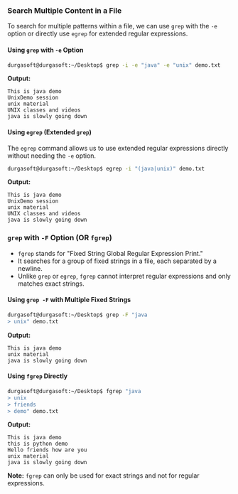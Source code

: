 
### Search Multiple Content in a File

To search for multiple patterns within a file, we can use `grep` with the `-e` option or directly use `egrep` for extended regular expressions.

#### Using `grep` with `-e` Option

```bash
durgasoft@durgasoft:~/Desktop$ grep -i -e "java" -e "unix" demo.txt
```

**Output:**
```
This is java demo
UnixDemo session
unix material
UNIX classes and videos
java is slowly going down
```

#### Using `egrep` (Extended `grep`)

The `egrep` command allows us to use extended regular expressions directly without needing the `-e` option.

```bash
durgasoft@durgasoft:~/Desktop$ egrep -i "(java|unix)" demo.txt
```

**Output:**
```
This is java demo
UnixDemo session
unix material
UNIX classes and videos
java is slowly going down
```

### `grep` with `-F` Option (OR `fgrep`)

- `fgrep` stands for "Fixed String Global Regular Expression Print."
- It searches for a group of fixed strings in a file, each separated by a newline.
- Unlike `grep` or `egrep`, `fgrep` cannot interpret regular expressions and only matches exact strings.

#### Using `grep -F` with Multiple Fixed Strings

```bash
durgasoft@durgasoft:~/Desktop$ grep -F "java
> unix" demo.txt
```

**Output:**
```
This is java demo
unix material
java is slowly going down
```

#### Using `fgrep` Directly

```bash
durgasoft@durgasoft:~/Desktop$ fgrep "java
> unix
> friends
> demo" demo.txt
```

**Output:**
```
This is java demo
this is python demo
Hello friends how are you
unix material
java is slowly going down
```

**Note:** `fgrep` can only be used for exact strings and not for regular expressions.
